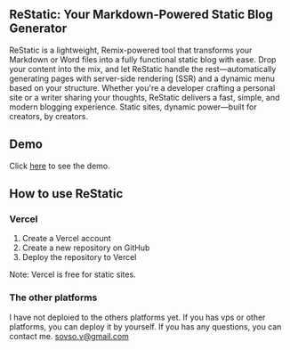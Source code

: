 ## ReStatic: Your Markdown-Powered Static Blog Generator

ReStatic is a lightweight, Remix-powered tool that transforms your Markdown or Word files into a fully functional static blog with ease. Drop your content into the mix, and let ReStatic handle the rest—automatically generating pages with server-side rendering (SSR) and a dynamic menu based on your structure. Whether you're a developer crafting a personal site or a writer sharing your thoughts, ReStatic delivers a fast, simple, and modern blogging experience. Static sites, dynamic power—built for creators, by creators.

## Demo
Click [here](https://restatic.vercel.app/) to see the demo.


## How to use ReStatic

### Vercel

1. Create a Vercel account
2. Create a new repository on GitHub
3. Deploy the repository to Vercel

Note: Vercel is free for static sites.


### The other platforms

I have not deploied to the others platforms yet.
If you has vps or other platforms, you can deploy it by yourself.
If you has any questions, you can contact me. sovso.v@gmail.com
